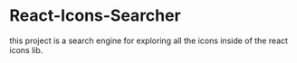 # React-Icons-Searcher
 this project is a search engine for exploring all the icons inside of the react icons lib.
